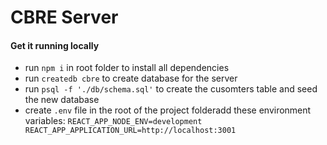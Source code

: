 # CBRE Server

#### Get it running locally

- run `npm i` in root folder to install all dependencies
- run `createdb cbre` to create database for the server
- run `psql -f './db/schema.sql'` to create the cusomters table and seed the new database
- create `.env` file in the root of the project folderadd these environment variables:
  `REACT_APP_NODE_ENV=development REACT_APP_APPLICATION_URL=http://localhost:3001`
